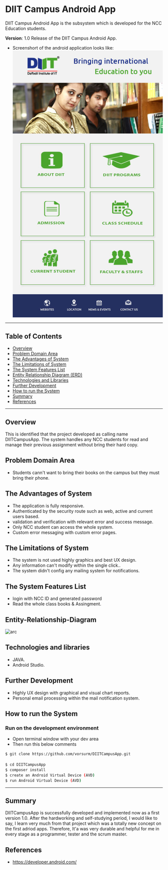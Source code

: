 # DIIT Campus Android App

DIIT Campus Android App is the subsystem which is developed for the NCC Education students. 

**Version**: 1.0 Release of the DIIT Campus Android App.

- Screenshort of the android application looks like:
![arc](final_interface.jpg?raw=true 'DIITCampusApp')

---

## Table of Contents

- [Overview](#overview)
- [Problem Domain Area](#problem-Domain-Area)
- [The Advantages of System](#The-Advantages-of-System)
- [The Limitations of System](#The-Limitations-of-System)
- [The System Features List](#system-features-list)
- [Entity Relationship Diagram (ERD)](#Entity-Relationship-Diagram)
- [Technologies and Libraries](#technologies-and-libraries)
- [Further Development](#further-development)
- [How to run the System](#how-to-run-the-system)
- [Summary](#summary)
- [References](#references)

---

## Overview

This is identified that the project developed as calling name DIITCampusApp. The system handles any NCC students for read and manage their previous assignment without bring their hard copy.

## Problem Domain Area

- Students cann't want to bring their books on the campus but they must bring their phone.


## The Advantages of System

- The application is fully responsive.
- Authenticated by the security route such as web, active and current users based.
- validation and verification with relevant error and success message.
- Only NCC student can access the whole system.
- Custom error messaging with custom error pages.

## The Limitations of System

- The system is not used highly graphics and best UX design.
- Any information can't modify within the single click..
- The system didn't config any mailing system for notifications.

## The System Features List

- login with NCC ID and generated password
- Read the whole class books & Assingment.

## Entity-Relationship-Diagram

![arc](diitapp_erd_diagram.jpg?raw=true 'ERD_Diagram')

## Technologies and libraries

- JAVA.
- Android Studio.

## Further Development

- Highly UX design with graphical and visual chart reports.
- Personal email processing within the mail notification system.

## How to run the System

### Run on the development environment

- Open terminal window with your dev area
- Then run this below comments

```sh
$ git clone https://github.com/vorsurm/DIITCampusApp.git

$ cd DIITCampusApp
$ composer install
$ create an Android Virtual Device (AVD)
$ run Android Virtual Device (AVD)

```
---


## Summary

DIITCampusApp is successfully developed and implemented now as a first version 1.0. After the hardworking and self-studying period, I would like to say, I learn very much from that project which was a totally new concept on the first adriod apps. Therefore, It'a was very durable and helpful for me in every stage as a programmer, tester and the scrum master.

## References

- https://developer.android.com/
